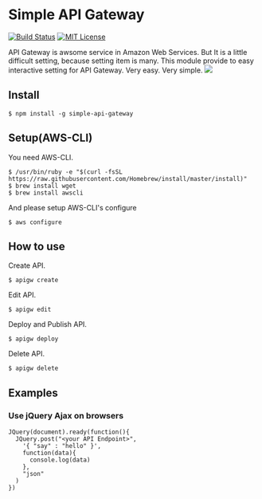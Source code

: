 # Simple API Gateway
[![Build Status](https://travis-ci.org/horike37/simple-api-gateway.svg?branch=master)](https://travis-ci.org/horike37/simple-api-gateway)
[![MIT License](http://img.shields.io/badge/license-MIT-blue.svg?style=flat)](LICENSE)

API Gateway is awsome service in Amazon Web Services. But It is a little difficult setting, because setting item is many.
This module provide to easy interactive setting for API Gateway. Very easy. Very simple.
<img src="https://raw.githubusercontent.com/horike37/simple-api-gateway/sample/samplescreen-1.gif" />

## Install

    $ npm install -g simple-api-gateway

## Setup(AWS-CLI)
You need AWS-CLI.

    $ /usr/bin/ruby -e "$(curl -fsSL https://raw.githubusercontent.com/Homebrew/install/master/install)"
    $ brew install wget
    $ brew install awscli

And please setup AWS-CLI's configure

    $ aws configure

## How to use
Create API.

    $ apigw create

Edit API.

    $ apigw edit

Deploy and Publish API.

    $ apigw deploy

Delete API.

    $ apigw delete

## Examples
### Use jQuery Ajax on browsers

    JQuery(document).ready(function(){
      JQuery.post("<your API Endpoint>",
        '{ "say" : "hello" }',
        function(data){
          console.log(data)
        },
        "json"
      )
    })

